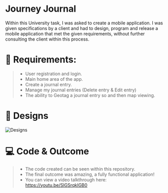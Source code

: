 # Journey Journal
Within this University task, I was asked to create a mobile application. I was given specifications by a client and had to design, program and release a mobile application that met the given requirements, without further consulting the client within this process.

# 📝 Requirements:
> - User registration and login.
> - Main home area of the app.
> - Create a journal entry.
> - Manage my journal entries (Delete entry & Edit entry)
> - The ability to Geotag a journal entry so and then map viewing.

# 🎨 Designs
![Designs](https://i.imgur.com/5ByYvhK.png)

# 💻 Code & Outcome
> - The code created can be seen within this repository.
> - The final outcome was amazing, a fully functional application!
> - You can view a video talkthrough here: https://youtu.be/SlGSrqkIGB0
